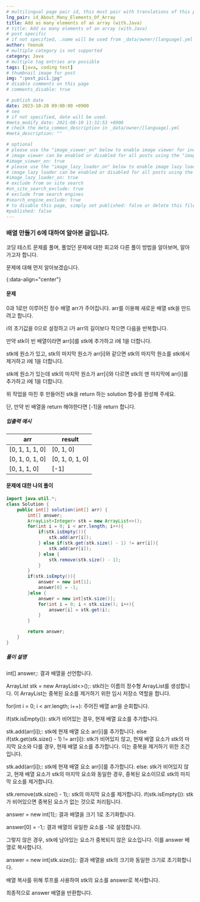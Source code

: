 ```yaml
---
# multilingual page pair id, this must pair with translations of this page. (This name must be unique)
lng_pair: id_About_Many_Elements_Of_Array
title: Add as many elements of an array (with.Java)
# title: Add as many elements of an array (with.Java)
# post specific
# if not specified, .name will be used from _data/owner/[language].yml
author: Yeonuk
# multiple category is not supported
category: Java
# multiple tag entries are possible
tags: [java, coding test]
# thumbnail image for post
img: ":post_pic1.jpg"
# disable comments on this page
# comments_disable: true

# publish date
date: 2023-10-28 09:00:00 +0900
# seo
# if not specified, date will be used.
#meta_modify_date: 2021-08-10 11:32:53 +0900
# check the meta_common_description in _data/owner/[language].yml
#meta_description: ""

# optional
# please use the "image_viewer_on" below to enable image viewer for individual pages or posts (_posts/ or [language]/_posts folders).
# image viewer can be enabled or disabled for all posts using the "image_viewer_posts: true" setting in _data/conf/main.yml.
#image_viewer_on: true
# please use the "image_lazy_loader_on" below to enable image lazy loader for individual pages or posts (_posts/ or [language]/_posts folders).
# image lazy loader can be enabled or disabled for all posts using the "image_lazy_loader_posts: true" setting in _data/conf/main.yml.
#image_lazy_loader_on: true
# exclude from on site search
#on_site_search_exclude: true
# exclude from search engines
#search_engine_exclude: true
# to disable this page, simply set published: false or delete this file
#published: false
---
```


<!-- outline-start -->

### 배열 만들기 6에 대하여 알아본 글입니다.

코딩 테스트 문제를 풀며, 풀었던 문제에 대한 회고와 다른 풀이 방법을 알아보며, 알아가고자 합니다.

문제에 대해 먼저 알아보겠습니다.

{:data-align="center"}

<!-- outline-end -->

#### 문제

0과 1로만 이루어진 정수 배열 arr가 주어집니다. arr를 이용해 새로운 배열 stk을 만드려고 합니다.

i의 초기값을 0으로 설정하고 i가 arr의 길이보다 작으면 다음을 반복합니다.

만약 stk이 빈 배열이라면 arr[i]를 stk에 추가하고 i에 1을 더합니다.

stk에 원소가 있고, stk의 마지막 원소가 arr[i]와 같으면 stk의 마지막 원소를 stk에서 제거하고 i에 1을 더합니다.

stk에 원소가 있는데 stk의 마지막 원소가 arr[i]와 다르면 stk의 맨 마지막에 arr[i]를 추가하고 i에 1을 더합니다.

위 작업을 마친 후 만들어진 stk을 return 하는 solution 함수를 완성해 주세요.

단, 만약 빈 배열을 return 해야한다면 [-1]을 return 합니다.

##### 입출력 예시

| arr             | result          |
| --------------- | --------------- |
| [0, 1, 1, 1, 0] | [0, 1, 0]       |
| [0, 1, 0, 1, 0] | [0, 1, 0, 1, 0] |
| [0, 1, 1, 0]    | [-1]            |

#### 문제에 대한 나의 풀이

```java
import java.util.*;
class Solution {
    public int[] solution(int[] arr) {
        int[] answer;
        ArrayList<Integer> stk = new ArrayList<>();
        for(int i = 0; i < arr.length; i++){
            if(stk.isEmpty()){
                stk.add(arr[i]);
            } else if(stk.get(stk.size() - 1) != arr[i]){
                stk.add(arr[i]);
            } else {
                stk.remove(stk.size() - 1);
            }
        }
        if(stk.isEmpty()){
            answer = new int[1];
            answer[0] = -1;
        }else {
            answer = new int[stk.size()];
            for(int i = 0; i < stk.size(); i++){
                answer[i] = stk.get(i);
            }
        }

        return answer;
    }
}
```

##### 풀이 설명

int[] answer;: 결과 배열을 선언합니다.

ArrayList<Integer> stk = new ArrayList<>();: stk라는 이름의 정수형 ArrayList를 생성합니다. 이 ArrayList는 중복된 요소를 제거하기 위한 임시 저장소 역할을 합니다.

for(int i = 0; i < arr.length; i++): 주어진 배열 arr을 순회합니다.

if(stk.isEmpty()): stk가 비어있는 경우, 현재 배열 요소를 추가합니다.

stk.add(arr[i]);: stk에 현재 배열 요소 arr[i]를 추가합니다.
else if(stk.get(stk.size() - 1) != arr[i]): stk가 비어있지 않고, 현재 배열 요소가 stk의 마지막 요소와 다를 경우, 현재 배열 요소를 추가합니다. 이는 중복을 제거하기 위한 조건입니다.

stk.add(arr[i]);: stk에 현재 배열 요소 arr[i]를 추가합니다.
else: stk가 비어있지 않고, 현재 배열 요소가 stk의 마지막 요소와 동일한 경우, 중복된 요소이므로 stk의 마지막 요소를 제거합니다.

stk.remove(stk.size() - 1);: stk의 마지막 요소를 제거합니다.
if(stk.isEmpty()): stk가 비어있으면 중복된 요소가 없는 것으로 처리됩니다.

answer = new int[1];: 결과 배열을 크기 1로 초기화합니다.

answer[0] = -1;: 결과 배열의 유일한 요소를 -1로 설정합니다.

그렇지 않은 경우, stk에 남아있는 요소가 중복되지 않은 요소입니다. 이를 answer 배열로 복사합니다.

answer = new int[stk.size()];: 결과 배열을 stk의 크기와 동일한 크기로 초기화합니다.

배열 복사를 위해 루프를 사용하여 stk의 요소를 answer로 복사합니다.

최종적으로 answer 배열을 반환합니다.
